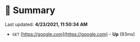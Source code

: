 # 📖 Summary
Last updated: **4/23/2021, 11:50:34 AM**

- `GET` [https://google.com](https://google.com) - **Up** (93ms)
